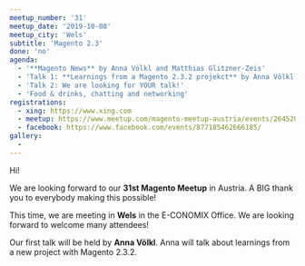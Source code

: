```yaml
---
meetup_number: '31'
meetup_date: '2019-10-08'
meetup_city: 'Wels'
subtitle: 'Magento 2.3'
done: 'no'
agenda:
  - '**Magento News** by Anna Völkl and Matthias Glitzner-Zeis'
  - 'Talk 1: **Learnings from a Magento 2.3.2 projekct** by Anna Völkl (German or English)'
  - 'Talk 2: We are looking for YOUR talk!'
  - 'Food & drinks, chatting and networking'
registrations:
  - xing: https://www.xing.com
  - meetup: https://www.meetup.com/magento-meetup-austria/events/264520081/
  - facebook: https://www.facebook.com/events/877185462666185/
gallery:
  - 
---
```


Hi!

We are looking forward to our **31st Magento Meetup** in Austria. A BIG thank you to everybody
making this possible!

This time, we are meeting in **Wels** in the E-CONOMIX Office. We are looking forward to welcome many attendees!

Our first talk will be held by **Anna Völkl**. Anna will talk about learnings from a new project with Magento 2.3.2.
